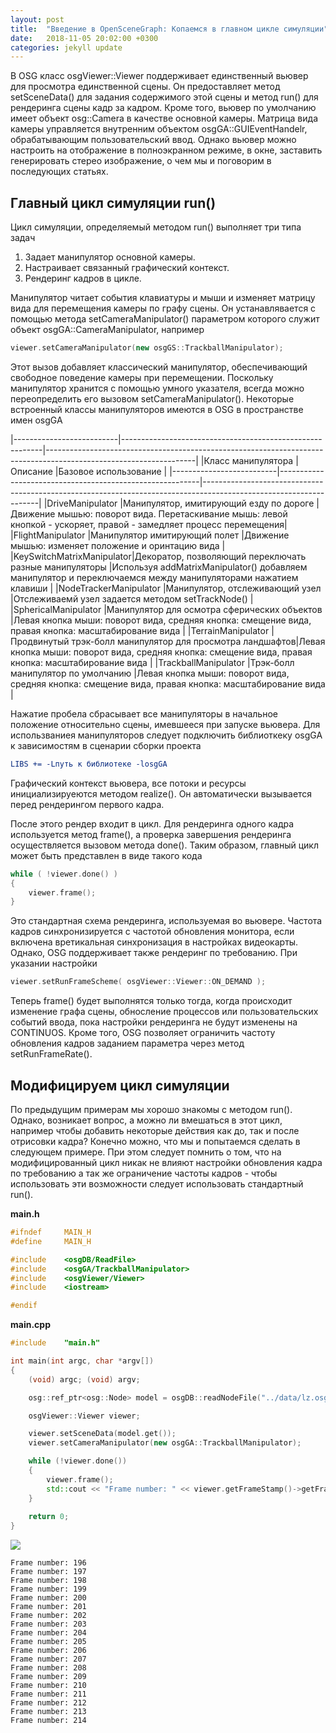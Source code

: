 ```yaml
---
layout: post
title:  "Введение в OpenSceneGraph: Копаемся в главном цикле симуляции"
date:   2018-11-05 20:02:00 +0300
categories: jekyll update
---
```


В OSG класс osgViewer::Viewer поддерживает единственный вьювер для просмотра единственной сцены. Он предоставляет метод setSceneData() для задания содержимого этой сцены и метод run() для рендеринга сцены кадр за кадром. Кроме того, вьювер по умолчанию имеет объект osg::Camera в качестве основной камеры. Матрица вида камеры управляется внутренним объектом osgGA::GUIEventHandelr, обрабатывающим пользовательский ввод. Однако вьювер можно настроить на отображение в полноэкранном режиме, в окне, заставить генерировать стерео изображение, о чем мы и поговорим в последующих статьях.

## Главный цикл симуляции run()

Цикл симуляции, определяемый методом run() выполняет три типа задач

1. Задает манипулятор основной камеры.
2. Настраивает связанный графический контекст.
3. Рендеринг кадров в цикле.

Манипулятор читает события клавиатуры и мыши и изменяет матрицу вида для перемещения камеры по графу сцены. Он устанавлявается с помощью метода setCameraManipulator() параметром которого служит объект osgGA::CameraManipulator, например

```cpp
viewer.setCameraManipulator(new osgGS::TrackballManipulator);
```

Этот вызов добавляет классический манипулятор, обеспечивающий свободное поведение камеры при перемещении. Поскольку манипулятор хранится с помощью умного указателя, всегда можно переопределить его вызовом setCameraManipulator(). Некоторые встроенный классы манипуляторов имеются в OSG в пространстве имен osgGA

|--------------------------|----------------------------------------------------------|-------------------------------------------------------------------------------------------------------------------|
|Класс манипулятора        |Описание                                                  |Базовое использование                                                                                              |
|--------------------------|----------------------------------------------------------|-------------------------------------------------------------------------------------------------------------------|
|DriveManipulator          |Манипулятор, имитирующий езду по дороге                   |Движение мышью: поворот вида. Перетаскивание мышь: левой кнопкой - ускоряет, правой - замедляет процесс перемещения|
|FlightManipulator         |Манипулятор имитирующий полет                             |Движение мышью: изменяет положение и оринтацию вида                                                                |
|KeySwitchMatrixManipulator|Декоратор, позволяющий переключать разные манипуляторы    |Используя addMatrixManipulator() добавляем манипулятор и переключаемся между манипуляторами нажатием клавиши       |
|NodeTrackerManipulator    |Манипулятор, отслеживающий узел                           |Отслеживаемй узел задается методом setTrackNode()                                                                  |
|SphericalManipulator      |Манипулятор для осмотра сферических объектов              |Левая кнопка мыши: поворот вида, средняя кнопка: смещение вида, правая кнопка: масштабирование вида                |
|TerrainManipulator        |Продвинутый трэк-болл манипулятор для просмотра ландшафтов|Левая кнопка мыши: поворот вида, средняя кнопка: смещение вида, правая кнопка: масштабирование вида                |
|TrackballManipulator      |Трэк-болл манипулятор по умолчанию                        |Левая кнопка мыши: поворот вида, средняя кнопка: смещение вида, правая кнопка: масштабирование вида                |

Нажатие пробела сбрасывает все манипуляторы в начальное положение относительно сцены, имевшееся при запуске вьювера. Для использваниея манипуляторов следует подключить библиоткеку osgGA к зависимостям в сценарии сборки проекта

```cmake
LIBS += -Lпуть к библиотеке -losgGA
```

Графический контекст вьювера, все потоки и ресурсы инициализируеются методом realize(). Он автоматически вызывается перед рендерингом первого кадра.

После этого рендер входит в цикл. Для рендеринга одного кадра используется метод frame(), а проверка завершения рендеринга осуществляется вызовом метода done(). Таким образом, главный цикл может быть представлен в виде такого кода

```cpp
while ( !viewer.done() )
{
	viewer.frame();
}
```

Это стандартная схема рендеринга, используемая во вьювере. Частота кадров синхронизируется с частотой обновления монитора, если включена вретикальная синхронизация в настройках видеокарты. Однако, OSG поддерживает также рендеринг по требованию. При указании настройки

```cpp
viewer.setRunFrameScheme( osgViewer::Viewer::ON_DEMAND );
```

Теперь frame() будет выполнятся только тогда, когда происходит изменение графа сцены, обносление процессов или пользовательских событий ввода, пока настройки рендеринга не будут изменены на CONTINUOS. Кроме того, OSG позволяет ограничить частоту обновления кадров заданием параметра через метод setRunFrameRate().

## Модифицируем цикл симуляции

По предыдущим примерам мы хорошо знакомы с методом run(). Однако, возникает вопрос, а можно ли вмешаться в этот цикл, например чтобы добавить некоторые действия как до, так и после отрисовки кадра? Конечно можно, что мы и попытаемся сделать в следующем примере. При этом следует помнить о том, что на модифицированный цикл никак не влияют настройки обновления кадра по требованию а так же ограничение частоты кадров - чтобы использовать эти возможности следует использовать стандартный run().

**main.h**
```cpp
#ifndef		MAIN_H
#define		MAIN_H

#include    <osgDB/ReadFile>
#include    <osgGA/TrackballManipulator>
#include    <osgViewer/Viewer>
#include    <iostream>

#endif
```

**main.cpp**
```cpp
#include	"main.h"

int main(int argc, char *argv[])
{
    (void) argc; (void) argv;

    osg::ref_ptr<osg::Node> model = osgDB::readNodeFile("../data/lz.osg");

    osgViewer::Viewer viewer;

    viewer.setSceneData(model.get());
    viewer.setCameraManipulator(new osgGA::TrackballManipulator);

    while (!viewer.done())
    {
        viewer.frame();
        std::cout << "Frame number: " << viewer.getFrameStamp()->getFrameNumber() << std::endl;
    }
    
    return 0;
}
```

![](https://habrastorage.org/webt/sc/z_/ln/scz_ln1sffn_q2i90y5s6lhgqek.png)

```
Frame number: 196
Frame number: 197
Frame number: 198
Frame number: 199
Frame number: 200
Frame number: 201
Frame number: 202
Frame number: 203
Frame number: 204
Frame number: 205
Frame number: 206
Frame number: 207
Frame number: 208
Frame number: 209
Frame number: 210
Frame number: 211
Frame number: 212
Frame number: 213
Frame number: 214
```
